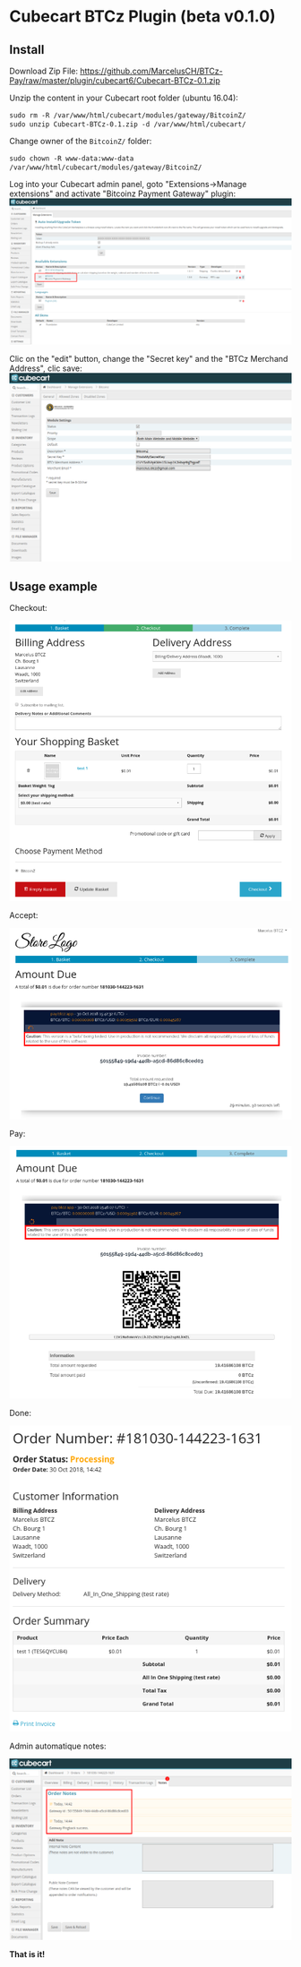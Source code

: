 Cubecart BTCz Plugin (beta v0.1.0)
===================


Install
---------
Download Zip File:
https://github.com/MarcelusCH/BTCz-Pay/raw/master/plugin/cubecart6/Cubecart-BTCz-0.1.zip

Unzip the content in your Cubecart root folder (ubuntu 16.04):
```
sudo rm -R /var/www/html/cubecart/modules/gateway/BitcoinZ/
sudo unzip Cubecart-BTCz-0.1.zip -d /var/www/html/cubecart/
```

Change owner of the `BitcoinZ/` folder:
```
sudo chown -R www-data:www-data /var/www/html/cubecart/modules/gateway/BitcoinZ/
```

Log into your Cubecart admin panel, goto "Extensions->Manage extensions" and activate "Bitcoinz Payment Gateway" plugin:
![](https://github.com/MarcelusCH/BTCz-Pay/raw/master/plugin/cubecart6/img/Cubecart-ManageExtensions.png)

Clic on the "edit" button, change the "Secret key" and the "BTCz Merchand Address", clic save:
![](https://github.com/MarcelusCH/BTCz-Pay/raw/master/plugin/cubecart6/img/Cubecart-ManagePlugin.png)

Usage example
----------------

Checkout:

![](https://github.com/MarcelusCH/BTCz-Pay/raw/master/plugin/cubecart6/img/Cubecart1.png)

Accept:

![](https://github.com/MarcelusCH/BTCz-Pay/raw/master/plugin/cubecart6/img/Cubecart2.png)

Pay:

![](https://github.com/MarcelusCH/BTCz-Pay/raw/master/plugin/cubecart6/img/Cubecart3.png)

Done:

![](https://github.com/MarcelusCH/BTCz-Pay/raw/master/plugin/cubecart6/img/Cubecart4.png)

Admin automatique notes:

![](https://github.com/MarcelusCH/BTCz-Pay/raw/master/plugin/cubecart6/img/Cubecart5.png)


**That is it!**

